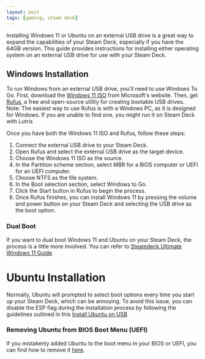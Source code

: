 ```yaml
---
layout: post
tags: [gaming, steam deck]
---
```


Installing Windows 11 or Ubuntu on an external USB drive is a great way to expand the capabilities of your Steam Deck, especially if you have the 64GB version. This guide provides instructions for installing either operating system on an external USB drive for use with your Steam Deck.

## Windows Installation

To run Windows from an external USB drive, you'll need to use Windows To Go. First, download the [Windows 11 ISO](https://www.microsoft.com/en-us/software-download/windows11) from Microsoft's website. Then, get [Rufus](https://rufus.ie/), a free and open-source utility for creating bootable USB drives. Note: The easiest way to use Rufus is with a Windows PC, as it is designed for Windows. If you are unable to find one, you might run it on Steam Deck with Lutris

Once you have both the Windows 11 ISO and Rufus, follow these steps:

1. Connect the external USB drive to your Steam Deck.
2. Open Rufus and select the external USB drive as the target device.
3. Choose the Windows 11 ISO as the source.
4. In the Partition scheme section, select MBR for a BIOS computer or UEFI for an UEFI computer.
5. Choose NTFS as the file system.
6. In the Boot selection section, select Windows to Go.
7. Click the Start button in Rufus to begin the process.
8. Once Rufus finishes, you can install Windows 11 by pressing the volume and power button on your Steam Deck and selecting the USB drive as the boot option.

### Dual Boot

If you want to dual boot Windows 11 and Ubuntu on your Steam Deck, the process is a little more involved. You can refer to [Steamdeck Ultimate Windows 11 Guide](https://github.com/baldsealion/Steamdeck-Ultimate-Windows11-Guide/wiki).

# Ubuntu Installation

Normally, Ubuntu will prompted to select boot options every time you start up your Steam Deck, which can be annoying. To avoid this issue, you can disable the ESP flag during the installation process by following the guidelines outlined in this [Install Ubuntu on USB](https://itsfoss.com/intsall-ubuntu-on-usb/)

### Removing Ubuntu from BIOS Boot Menu (UEFI)

If you mistakenly added Ubuntu to the boot menu in your BIOS or UEFI, you can find how to remove it [here](https://askubuntu.com/questions/63610/how-do-i-remove-ubuntu-in-the-bios-boot-menu-uefi).